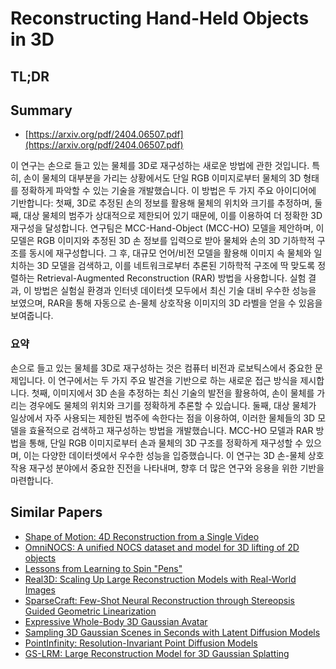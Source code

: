 # Reconstructing Hand-Held Objects in 3D
## TL;DR
## Summary
- [https://arxiv.org/pdf/2404.06507.pdf](https://arxiv.org/pdf/2404.06507.pdf)

이 연구는 손으로 들고 있는 물체를 3D로 재구성하는 새로운 방법에 관한 것입니다. 특히, 손이 물체의 대부분을 가리는 상황에서도 단일 RGB 이미지로부터 물체의 3D 형태를 정확하게 파악할 수 있는 기술을 개발했습니다. 이 방법은 두 가지 주요 아이디어에 기반합니다: 첫째, 3D로 추정된 손의 정보를 활용해 물체의 위치와 크기를 추정하며, 둘째, 대상 물체의 범주가 상대적으로 제한되어 있기 때문에, 이를 이용하여 더 정확한 3D 재구성을 달성합니다. 연구팀은 MCC-Hand-Object (MCC-HO) 모델을 제안하며, 이 모델은 RGB 이미지와 추정된 3D 손 정보를 입력으로 받아 물체와 손의 3D 기하학적 구조를 동시에 재구성합니다. 그 후, 대규모 언어/비전 모델을 활용해 이미지 속 물체와 일치하는 3D 모델을 검색하고, 이를 네트워크로부터 추론된 기하학적 구조에 딱 맞도록 정렬하는 Retrieval-Augmented Reconstruction (RAR) 방법을 사용합니다. 실험 결과, 이 방법은 실험실 환경과 인터넷 데이터셋 모두에서 최신 기술 대비 우수한 성능을 보였으며, RAR을 통해 자동으로 손-물체 상호작용 이미지의 3D 라벨을 얻을 수 있음을 보여줍니다.

### 요약

손으로 들고 있는 물체를 3D로 재구성하는 것은 컴퓨터 비전과 로보틱스에서 중요한 문제입니다. 이 연구에서는 두 가지 주요 발견을 기반으로 하는 새로운 접근 방식을 제시합니다. 첫째, 이미지에서 3D 손을 추정하는 최신 기술의 발전을 활용하여, 손이 물체를 가리는 경우에도 물체의 위치와 크기를 정확하게 추론할 수 있습니다. 둘째, 대상 물체가 일상에서 자주 사용되는 제한된 범주에 속한다는 점을 이용하여, 이러한 물체들의 3D 모델을 효율적으로 검색하고 재구성하는 방법을 개발했습니다. MCC-HO 모델과 RAR 방법을 통해, 단일 RGB 이미지로부터 손과 물체의 3D 구조를 정확하게 재구성할 수 있으며, 이는 다양한 데이터셋에서 우수한 성능을 입증했습니다. 이 연구는 3D 손-물체 상호작용 재구성 분야에서 중요한 진전을 나타내며, 향후 더 많은 연구와 응용을 위한 기반을 마련합니다.

## Similar Papers
- [Shape of Motion: 4D Reconstruction from a Single Video](2407.13764.md)
- [OmniNOCS: A unified NOCS dataset and model for 3D lifting of 2D objects](2407.08711.md)
- [Lessons from Learning to Spin "Pens"](2407.18902.md)
- [Real3D: Scaling Up Large Reconstruction Models with Real-World Images](2406.08479.md)
- [SparseCraft: Few-Shot Neural Reconstruction through Stereopsis Guided Geometric Linearization](2407.14257.md)
- [Expressive Whole-Body 3D Gaussian Avatar](2407.21686.md)
- [Sampling 3D Gaussian Scenes in Seconds with Latent Diffusion Models](2406.13099.md)
- [PointInfinity: Resolution-Invariant Point Diffusion Models](2404.03566.md)
- [GS-LRM: Large Reconstruction Model for 3D Gaussian Splatting](2404.19702.md)
